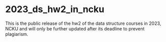 # 2023_ds_hw2_in_ncku
This is the public release of the hw2 of the data structure courses in 2023, NCKU and will only be further updated after its deadline to prevent plagiarism.
